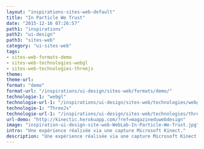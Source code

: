 ```yaml
---
layout: "inspirations-sites-web-default"
title: "In Particle We Trust"
date: "2015-12-16 07:26:57"
path1: "inspirations"
path2: "ui-design"
path3: "sites-web"
category: "ui-sites-web"
tags:
- sites-web-formats-demo
- sites-web-technologies-webgl
- sites-web-technologies-threejs
theme:
theme-url:
format: "demo"
format-url: "/inspirations/ui-design/sites-web/formats/demo/"
technologie-1: "webgl"
technologie-url-1: "/inspirations/ui-design/sites-web/technologies/webgl/"
technologie-1: "ThreeJs"
technologie-url-1: "/inspirations/ui-design/sites-web/technologies/threejs/"
url-demo: "http://kinectic.herokuapp.com/?ref=magazineduwebdesign"
image: "inspiration-ui-design-site-web-WebLab-In-Particle-We-Trust.jpg"
intro: "Une expérience réalisée via une capture Microsoft Kinect."
description: "Une expérience réalisée via une capture Microsoft Kinect."
---
```

